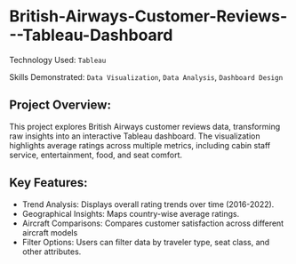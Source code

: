# British-Airways-Customer-Reviews---Tableau-Dashboard

Technology Used: `Tableau`

Skills Demonstrated: `Data Visualization`, `Data Analysis`, `Dashboard Design`

## Project Overview:
This project explores British Airways customer reviews data, transforming raw insights into an interactive Tableau dashboard. The visualization highlights average ratings across multiple metrics, including cabin staff service, entertainment, food, and seat comfort.

## Key Features:
- Trend Analysis: Displays overall rating trends over time (2016-2022).
- Geographical Insights: Maps country-wise average ratings.
- Aircraft Comparisons: Compares customer satisfaction across different aircraft models
- Filter Options: Users can filter data by traveler type, seat class, and other attributes.
